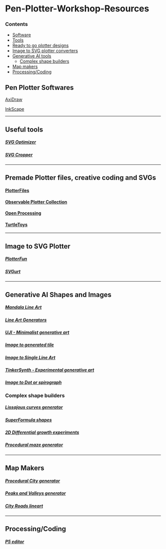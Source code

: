 # Pen-Plotter-Workshop-Resources

### Contents
* [Software](#software)
* [Tools](#tools)
* [Ready to go plotter designs](#readymade)
* [Image to SVG plotter converters](#converters)
* [Generative AI tools](#genai)
  * [Complex shape builders](#complexshapes)
* [Map makers](#maps)
* [Processing/Coding](#ccode)

<h2 id="software">Pen Plotter Softwares</h2>

  [AxiDraw](https://wiki.evilmadscientist.com/Axidraw_Software_Installation)

  [InkScape](https://inkscape.org/release/1.3.2/mac-os-x/)


---

<h2 id="tools">Useful tools</h2>

##### [SVG Optimizer](https://plotterfiles.com/tools/optimizer)

##### [SVG Cropper](https://msurguy.github.io/svg-cropper-tool/)

---

<h2 id="readymade">Premade Plotter files, creative coding and SVGs</h2>

#### [PlotterFiles](https://plotterfiles.com/)

#### [Observable Plotter Collection](https://observablehq.com/collection/@makio135/plotter)
 
#### [Open Processing](https://openprocessing.org/discover/#/trending)

#### [TurtleToys](https://turtletoy.net/turtle/browse/love/)

---
<h2 id="converters">Image to SVG Plotter</h2>

##### [PlotterFun](https://mitxela.com/plotterfun/)

##### [SVGurt](https://svgurt.com/)

---
<h2 id="genai">Generative AI Shapes and Images</h2>

##### [Mandala Line Art](https://u840903.github.io/multiplication-mandalas/#table=78&start=54&end=100&modulo=384&rotation=5&minLength=0&keepEveryNLines=1&keepEveryNLinesShift=0&center=0)

##### [Line Art Generators](https://msurguy.github.io/rad-lines/?rd=false&qt=39&minrd=24&mina=0&rn=0.6&cv=curveCardinalClosed)

##### [UJI - Minimalist generative art](https://doersino.github.io/uji/)

##### [Image to generated tile](https://kumiko-generator.netlify.app/)

##### [Image to Single Line Art](https://javier.xyz/pintr)

##### [TinkerSynth - Experimental generative art](https://tinkersynth.com/slopes/)

##### [Image to Dot or spirograph](https://muffinman.io/vertigo/#dots)


<h3 id="complexshapes">Complex shape builders</h3>

##### [Lissajous curves generator](https://lissajous.eva.town/)

##### [SuperFormula shapes](https://jasonwebb.github.io/SuperformulaSVG-for-web/)

##### [2D Differential growth experiments](https://jasonwebb.github.io/2d-differential-growth-experiments/)

##### [Procedural maze generator](https://www.mazegenerator.net/Default.aspx)

---

<h2 id="maps">Map Makers</h2>

##### [Procedural City generator](https://probabletrain.itch.io/city-generator)

##### [Peaks and Valleys generator](https://anvaka.github.io/peak-map/#7.68/47.727/-122.574)

##### [City Roads lineart](https://anvaka.github.io/city-roads/?q=Cambridge)

---

<h2 id="ccode">Processing/Coding </h2>

##### [P5 editor](https://editor.p5js.org/msurguy/sketches/1ZZhuKOjh)

